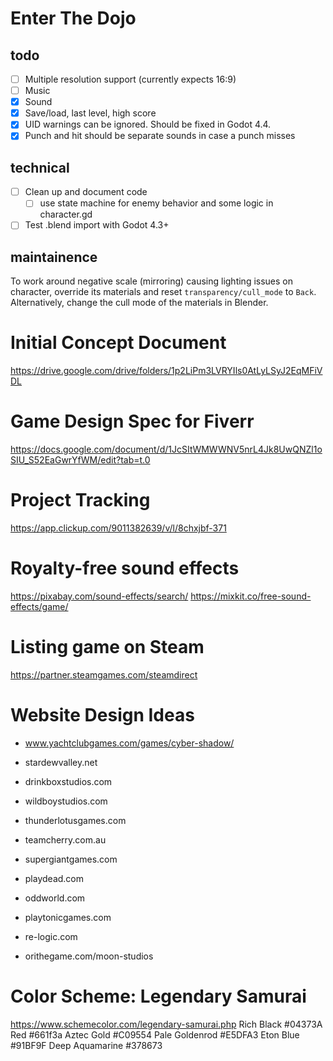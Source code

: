 # Enter The Dojo

## todo

- [ ] Multiple resolution support (currently expects 16:9)
- [ ] Music
- [x] Sound
- [x] Save/load, last level, high score
- [x] UID warnings can be ignored. Should be fixed in Godot 4.4.
- [x] Punch and hit should be separate sounds in case a punch misses

## technical

- [ ] Clean up and document code
  - [ ] use state machine for enemy behavior and some logic in character.gd
- [ ] Test .blend import with Godot 4.3+

## maintainence

To work around negative scale (mirroring) causing lighting issues on character, override its materials and reset `transparency/cull_mode` to `Back`.
Alternatively, change the cull mode of the materials in Blender.

# Initial Concept Document
https://drive.google.com/drive/folders/1p2LiPm3LVRYIls0AtLyLSyJ2EqMFiVDL

# Game Design Spec for Fiverr
https://docs.google.com/document/d/1JcSItWMWWNV5nrL4Jk8UwQNZl1oSIU_S52EaGwrYfWM/edit?tab=t.0

# Project Tracking
https://app.clickup.com/9011382639/v/l/8chxjbf-371

# Royalty-free sound effects
https://pixabay.com/sound-effects/search/
https://mixkit.co/free-sound-effects/game/

# Listing game on Steam
https://partner.steamgames.com/steamdirect

# Website Design Ideas
- www.yachtclubgames.com/games/cyber-shadow/
- stardewvalley.net
- drinkboxstudios.com

- wildboystudios.com
- thunderlotusgames.com
- teamcherry.com.au
- supergiantgames.com
- playdead.com
- oddworld.com
- playtonicgames.com
- re-logic.com
- orithegame.com/moon-studios

# Color Scheme: Legendary Samurai
https://www.schemecolor.com/legendary-samurai.php
Rich Black #04373A
Red #661f3a
Aztec Gold #C09554
Pale Goldenrod #E5DFA3
Eton Blue #91BF9F
Deep Aquamarine #378673

